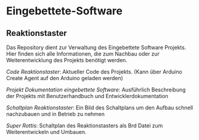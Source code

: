 # Eingebettete-Software
## Reaktionstaster

Das Repository dient zur Verwaltung des Eingebettete Software Projekts.
Hier finden sich alle Informationen, die zum Nachbau oder zur Weiterentwicklung des Projekts benötigt werden.

*Code Reaktionstaster*: Aktueller Code des Projekts. (Kann über Arduino Create Agent auf den Arduino geladen werden)

*Projekt Dokumentation eingebettete Software*: Ausführlich Beschreibung der Projekts mit Benutzerhandbuch und Entwicklerdokumentation

*Schaltplan Reaktionstaster*: Ein Bild des Schaltplans um den Aufbau schnell nachzubauen und in Betrieb zu nehmen

*Super Rottis*: Schaltplan des Reaktionstasters als Brd Datei zum Weiterentwickeln und Umbauen.
